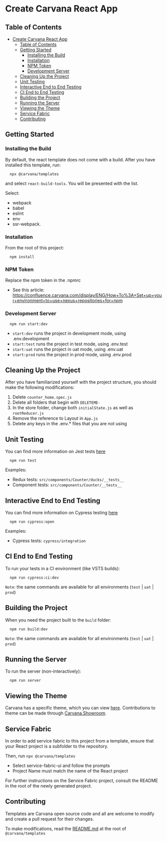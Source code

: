 # Create Carvana React App

## Table of Contents

- [Create Carvana React App](#create-carvana-react-app)
  - [Table of Contents](#table-of-contents)
  - [Getting Started](#getting-started)
    - [Installing the Build](#installing-the-build)
    - [Installation](#installation)
    - [NPM Token](#npm-token)
    - [Development Server](#development-server)
  - [Cleaning Up the Project](#cleaning-up-the-project)
  - [Unit Testing](#unit-testing)
  - [Interactive End to End Testing](#interactive-end-to-end-testing)
  - [CI End to End Testing](#ci-end-to-end-testing)
  - [Building the Project](#building-the-project)
  - [Running the Server](#running-the-server)
  - [Viewing the Theme](#viewing-the-theme)
  - [Service Fabric](#service-fabric)
  - [Contributing](#contributing)

## Getting Started

### Installing the Build
  By default, the react template does not come with a build. After you have installed this template, run:
```
  npx @carvana/templates
```

and select `react-build-tools`. You will be presented with the list.

Select:
  * webpack
  * babel
  * eslint
  * env
  * ssr-webpack.

### Installation
  From the root of this project:

```
  npm install
```

### NPM Token
  Replace the npm token in the .npmrc
  - See this article: https://confluence.carvana.com/display/ENG/How+To%3A+Set+up+your+environment+to+use+nexus+repositories+for+npm  

### Development Server

```
  npm run start:dev
```

* `start:dev` runs the project in development mode, using .env.development
* `start:test` runs the project in test mode, using .env.test
* `start:uat` runs the project in uat mode, using .env.uat
* `start:prod` runs the project in prod mode, using .env.prod

## Cleaning Up the Project
After you have familiarized yourself with the project structure, you should make the following modifications:
1. Delete `counter_home.spec.js`
2. Delete all folders that begin with `DELETEME-`
3. In the store folder, change both `initialState.js` as well as `rootReducer.js`
4. Remove the reference to Layout in `App.js`
5. Delete any keys in the .env.* files that you are not using

## Unit Testing
You can find more information on Jest tests [here](https://jestjs.io/)
```
  npm run test
```

Examples:
* Redux tests: `src/components/Counter/ducks/__tests__`
* Component tests: `src/components/Counter/__tests__`

## Interactive End to End Testing
You can find more information on Cypress testing [here](https://www.cypress.io/)
```
  npm run cypress:open
```
Examples:
* Cypress tests: `cypress/integration`

## CI End to End Testing
To run your tests in a CI environment (like VSTS builds):

```
  npm run cypress:ci:dev
```

`Note`: the same commands are available for all environments (`test` | `uat` | `prod`)

## Building the Project
When you need the project built to the `build` folder:

```
  npm run build:dev
```
`Note`: the same commands are available for all environments (`test` | `uat` | `prod`)

## Running the Server
To run the server (non-interactively):
```
  npm run server
```

## Viewing the Theme
Carvana has a specific theme, which you can view [here](./node_modules/@carvana/theme/ThemeProvider/ThemeProvider.js).
Contributions to theme can be made through [Carvana.Showroom](https://carvanadev.visualstudio.com/Carvana.Projects/_git/Carvana.Showroom).

## Service Fabric
In order to add service fabric to this project from a template, ensure that your React project is a subfolder to the repository.

Then, run `npx @carvana/templates`
- Select service-fabric-ui and follow the prompts
- Project Name must match the name of the React project

For further instructions on the Service Fabric project, consult the README in the root of the newly generated project.

## Contributing

Templates are Carvana open source code and all are welcome to modify and create a pull request for their changes.

To make modifications, read the [README.md](../README.md) at the root of `@carvana/templates`

